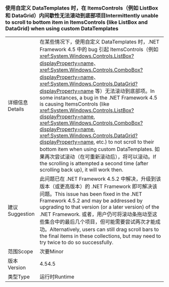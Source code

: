 ### <a name="intermittently-unable-to-scroll-to-bottom-item-in-itemscontrols-like-listbox-and-datagrid-when-using-custom-datatemplates"></a><span data-ttu-id="83921-101">使用自定义 DataTemplates 时，在 ItemsControls（例如 ListBox 和 DataGrid）内间歇性无法滚动到底部项目</span><span class="sxs-lookup"><span data-stu-id="83921-101">Intermittently unable to scroll to bottom item in ItemsControls (like ListBox and DataGrid) when using custom DataTemplates</span></span>

|   |   |
|---|---|
|<span data-ttu-id="83921-102">详细信息</span><span class="sxs-lookup"><span data-stu-id="83921-102">Details</span></span>|<span data-ttu-id="83921-103">在某些情况下，使用自定义 DataTemplates 时，.NET Framework 4.5 中的 bug 引起 ItemsControls（例如 <xref:System.Windows.Controls.ListBox?displayProperty=name>、<xref:System.Windows.Controls.ComboBox?displayProperty=name>、<xref:System.Windows.Controls.DataGrid?displayProperty=name> 等）无法滚动到底部项。</span><span class="sxs-lookup"><span data-stu-id="83921-103">In some instances, a bug in the .NET Framework 4.5 is causing ItemsControls (like <xref:System.Windows.Controls.ListBox?displayProperty=name>, <xref:System.Windows.Controls.ComboBox?displayProperty=name>, <xref:System.Windows.Controls.DataGrid?displayProperty=name>, etc.) to not scroll to their bottom item when using custom DataTemplates.</span></span> <span data-ttu-id="83921-104">如果再次尝试滚动（在可重新滚动后），将可以滚动。</span><span class="sxs-lookup"><span data-stu-id="83921-104">If the scrolling is attempted a second time (after scrolling back up), it will work then.</span></span>|
|<span data-ttu-id="83921-105">建议</span><span class="sxs-lookup"><span data-stu-id="83921-105">Suggestion</span></span>|<span data-ttu-id="83921-106">此问题已在 .NET Framework 4.5.2 中解决，升级到该版本（或更高版本）的 .NET Framework 即可解决该问题。</span><span class="sxs-lookup"><span data-stu-id="83921-106">This issue has been fixed in the .NET Framework 4.5.2 and may be addressed by upgrading to that version (or a later version) of the .NET Framework.</span></span> <span data-ttu-id="83921-107">或者，用户仍可将滚动条拖动至这些集合中的最后几个项目，但可能需要尝试两次才能成功。</span><span class="sxs-lookup"><span data-stu-id="83921-107">Alternatively, users can still drag scroll bars to the final items in these collections, but may need to try twice to do so successfully.</span></span>|
|<span data-ttu-id="83921-108">范围</span><span class="sxs-lookup"><span data-stu-id="83921-108">Scope</span></span>|<span data-ttu-id="83921-109">次要</span><span class="sxs-lookup"><span data-stu-id="83921-109">Minor</span></span>|
|<span data-ttu-id="83921-110">版本</span><span class="sxs-lookup"><span data-stu-id="83921-110">Version</span></span>|<span data-ttu-id="83921-111">4.5</span><span class="sxs-lookup"><span data-stu-id="83921-111">4.5</span></span>|
|<span data-ttu-id="83921-112">类型</span><span class="sxs-lookup"><span data-stu-id="83921-112">Type</span></span>|<span data-ttu-id="83921-113">运行时</span><span class="sxs-lookup"><span data-stu-id="83921-113">Runtime</span></span>|

